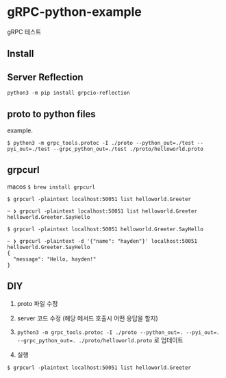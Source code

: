# gRPC-python-example

gRPC 테스트

## Install

## Server Reflection

`python3 -m pip install grpcio-reflection`

## proto to python files

example.

`$ python3 -m grpc_tools.protoc -I ./proto --python_out=./test --pyi_out=./test --grpc_python_out=./test ./proto/helloworld.proto`

## grpcurl

macos
`$ brew install grpcurl`

`$ grpcurl -plaintext localhost:50051 list helloworld.Greeter`

```
~ ❯ grpcurl -plaintext localhost:50051 list helloworld.Greeter
helloworld.Greeter.SayHello
```

`$ grpcurl -plaintext localhost:50051 helloworld.Greeter.SayHello`

```
~ ❯ grpcurl -plaintext -d '{"name": "hayden"}' localhost:50051 helloworld.Greeter.SayHello
{
  "message": "Hello, hayden!"
}
```

## DIY

1. proto 파일 수정

2. server 코드 수정 (해당 메서드 호출시 어떤 응답을 할지)

3. `python3 -m grpc_tools.protoc -I ./proto --python_out=. --pyi_out=. --grpc_python_out=. ./proto/helloworld.proto` 로 업데이트

4. 실행

`$ grpcurl -plaintext localhost:50051 list helloworld.Greeter`
